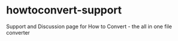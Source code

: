# howtoconvert-support
Support and Discussion page for How to Convert - the all in one file converter
